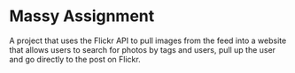 # Massy Assignment
A project that uses the Flickr API to pull images from the feed into a website that allows users to search for photos by tags and users, pull up the user and go directly to the post on Flickr.
